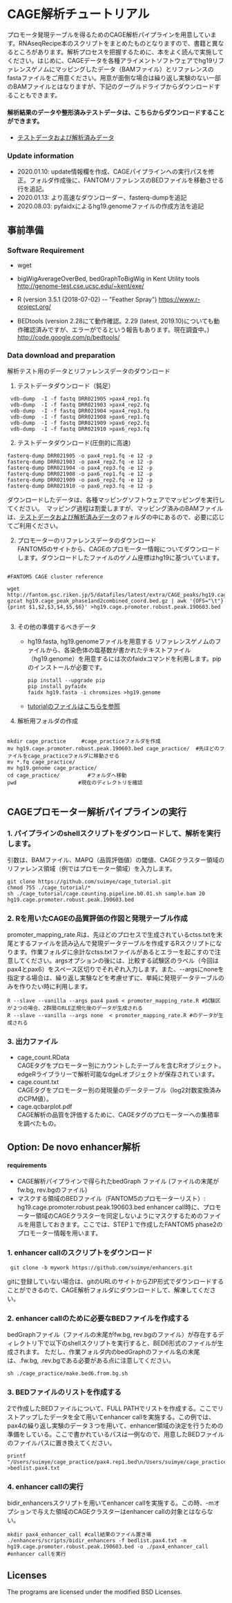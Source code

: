 CAGE解析チュートリアル
====

プロモータ発現テーブルを得るためのCAGE解析パイプラインを用意しています。RNAseqRecipe本のスクリプトをまとめたものとなりますので、書籍と異なるところがあります。解析プロセスを把握するために、本をよく読んで実施してください。はじめに、CAGEデータを各種アライメントソフトウェアでhg19リファレンスゲノムにマッピングしたデータ（BAMファイル）とリファレンスのfastaファイルをご用意ください。用意が面倒な場合は繰り返し実験のない一部のBAMファイルとはなりますが、下記のグーグルドライブからダウンロードすることもできます。

#### 解析結果のデータや整形済みテストデータは、こちらからダウンロードすることができます。

- [テストデータおよび解析済みデータ](https://drive.google.com/open?id=1UVryalUW7gGuNLC-rsnVR1ayZCkOqhI1)

### Update information 


- 2020.01.10: update情報欄を作成、CAGEパイプラインへの実行パスを修正。フォルダ作成後に、FANTOMリファレンスのBEDファイルを移動させる行を追記。　　
- 2020.01.13: より高速なダウンローダー、fasterq-dumpを追記
- 2020.08.03: pyfaidxによるhg19.genomeファイルの作成方法を追記

## 事前準備　　

### Software Requirement     

- wget  
	
- bigWigAverageOverBed, bedGraphToBigWig in Kent Utility tools  
	http://genome-test.cse.ucsc.edu/~kent/exe/
- R  (version 3.5.1 (2018-07-02) -- "Feather Spray")
	https://www.r-project.org/
- BEDtools  (version 2.28にて動作確認。2.29 (latest, 2019.10)についても動作確認済みですが、エラーがでるという報告もあります。現在調査中。)
	http://code.google.com/p/bedtools/
    
  
  
### Data download and preparation
解析テスト用のデータとリファレンスデータのダウンロード

1. テストデータダウンロード（鈍足）

```  
 vdb-dump  -I -f fastq DRR021905 >pax4_rep1.fq
 vdb-dump  -I -f fastq DRR021903 >pax4_rep2.fq
 vdb-dump  -I -f fastq DRR021904 >pax4_rep3.fq
 vdb-dump  -I -f fastq DRR021908 >pax6_rep1.fq
 vdb-dump  -I -f fastq DRR021909 >pax6_rep2.fq
 vdb-dump  -I -f fastq DRR021910 >pax6_rep3.fq
```  

2. テストデータダウンロード(圧倒的に高速)

```
fasterq-dump DRR021905 -o pax4_rep1.fq -e 12 -p
fasterq-dump DRR021903 -o pax4_rep2.fq -e 12 -p
fasterq-dump DRR021904 -o pax4_rep3.fq -e 12 -p
fasterq-dump DRR021908 -o pax6_rep1.fq -e 12 -p
fasterq-dump DRR021909 -o pax6_rep2.fq -e 12 -p
fasterq-dump DRR021910 -o pax6_rep3.fq -e 12 -p
```



ダウンロードしたデータは、各種マッピングソフトウェアでマッピングを実行してください。　マッピング過程は割愛しますが、マッピング済みのBAMファイルは、[テストデータおよび解析済みデータ](https://drive.google.com/open?id=1UVryalUW7gGuNLC-rsnVR1ayZCkOqhI1)のフォルダの中にあるので、必要に応じてご利用ください。


2. プロモーターのリファレンスデータのダウンロード  
FANTOM5のサイトから、CAGEのプロモーター情報についてダウンロードします。ダウンロードしたファイルのゲノム座標はhg19に基づいています。

```  

#FANTOM5 CAGE cluster reference

wget http://fantom.gsc.riken.jp/5/datafiles/latest/extra/CAGE_peaks/hg19.cage_peak_phase1and2combined_coord.bed.gz
gzcat hg19.cage_peak_phase1and2combined_coord.bed.gz | awk '{OFS="\t"}{print $1,$2,$3,$4,$5,$6}' >hg19.cage.promoter.robust.peak.190603.bed


```  

3. その他の準備するべきデータ

	- hg19.fasta, hg19.genomeファイルを用意する
		リファレンスゲノムのファイルから、各染色体の塩基数が書かれたテキストファイル（hg19.genome）を用意するには次のfaidxコマンドを利用します。pipのインストールが必要です。
		```
		pip install --upgrade pip
		pip install pyfaidx
		faidx hg19.fasta -i chromsizes >hg19.genome
		```
	- [tutorialのファイルはこちらを参照](https://drive.google.com/open?id=1UVryalUW7gGuNLC-rsnVR1ayZCkOqhI1)

  
4. 解析用フォルダの作成  

```

mkdir cage_practice     #cage_practiceフォルダを作成
mv hg19.cage.promoter.robust.peak.190603.bed cage_practice/  #先ほどのファイルをcage_practiceフォルダに移動させる
mv *.fq cage_practice/
mv hg19.genome cage_practice/
cd cage_practice/         #フォルダへ移動
pwd          　　　　　　#現在のディレクトリを確認


```


## CAGEプロモーター解析パイプラインの実行

### 1. パイプラインのshellスクリプトをダウンロードして、解析を実行します。
引数は、BAMファイル、MAPQ（品質評価値）の閾値、CAGEクラスター領域のリファレンス領域（例ではプロモーター領域）を入力します。

```
git clone https://github.com/suimye/cage_tutorial.git
chmod 755 ./cage_tutorial/*
sh ./cage_tutorial/cage.counting.pipeline.b0.01.sh sample.bam 20 hg19.cage.promoter.robust.peak.190603.bed
```



### 2. Rを用いたCAGEの品質評価の作図と発現テーブル作成  

promoter_mapping_rate.Rは、先ほどのプロセスで生成されているctss.txtを末尾とするファイルを読み込んで発現データテーブルを作成するRスクリプトになります。作業フォルダに余計なctss.txtファイルがあるとエラーを起こすので注意してください。argsオプションの後には、比較する試験区のラベル（今回はpax4とpax6）をスペース区切りでそれぞれ入力します。また、--argsにnoneを指定する場合は、繰り返し実験などを考慮せずに、単純に発現データテーブルのみを作りたい時に利用します。

```
R --slave --vanilla --args pax4 pax6 < promoter_mapping_rate.R #試験区が２つの場合、2群間のRLE正規化後のデータが生成される
R --slave --vanilla --args none  < promoter_mapping_rate.R #のデータが生成される
```


### 3. 出力ファイル

- cage_count.RData  
CAGEタグをプロモーター別にカウントしたテーブルを含むRオブジェクト。edgeRライブラリーで解析可能なdgeLオブジェクトが保存されています。  
- cage.count.txt  
CAGEタグをプロモーター別の発現量のデータテーブル（log2対数変換済みのCPM値）。    
- cage.qcbarplot.pdf  
CAGE解析の品質を評価するために、CAGEタグのプロモーターへの集積率を調べたもの。  


## Option: De novo enhancer解析


#### requirements

- CAGE解析パイプラインで得られたbedGraph ファイル  (ファイルの末尾がfw.bg, rev.bgのファイル)
- マスクする領域のBEDファイル（FANTOM5のプロモーターリスト）: hg19.cage.promoter.robust.peak.190603.bed
enhancer call時に、プロモーター領域のCAGEクラスターを同定しないようにマスクするためのファイルを用意しておきます。ここでは、STEP１で作成したFANTOM5 phase2のプロモーター情報を用います。


### 1. enhancer callのスクリプトをダウンロード


```
 git clone -b mywork https://github.com/suimye/enhancers.git

```
gitに登録していない場合は、gitのURLのサイトからZIP形式でダウンロードすることができるので、CAGE解析フォルダにダウンロードして、解凍してください。


### 2. enhancer callのために必要なBEDファイルを作成する
bedGraphファイル（ファイルの末尾がfw.bg, rev.bgのファイル）が存在するディレクトリ下で以下のshellスクリプトを実行すると、BED6形式のファイルが生成されます。
ただし、作業フォルダ内のbedGraphのファイル名の末尾は、.fw.bg, .rev.bgである必要がある点に注意してください。

```
sh ./cage_practice/make.bed6.from.bg.sh

```



### 3. BEDファイルのリストを作成する
2で作成したBEDファイルについて、FULL PATHでリストを作成する。ここでリストアップしたデータを全て用いてenhancer callを実施する。この例では、pax4の繰り返し実験のデータ３つを用いて、enhancer領域の決定を行うための準備をしている。ここで書かれているパスは一例なので、用意したBEDファイルのファイルパスに置き換えてください。

```
printf "/Users/suimye/cage_practice/pax4.rep1.bed\n/Users/suimye/cage_practice/pax4.rep2.bed\n/Users/suimye/cage_practice/pax4.rep3.bed\n" >bedlist.pax4.txt

```


### 4. enhancer callの実行
bidir_enhancersスクリプトを用いてenhancer callを実施する。この時、-mオプションで与えた領域のCAGEクラスターはenhancer callの対象とはならない。

```
mkdir pax4_enhancer_call #call結果のファイル置き場
./enhancers/scripts/bidir_enhancers -f bedlist.pax4.txt -m hg19.cage.promoter.robust.peak.190603.bed -o ./pax4_enhancer_call #enhancer callを実行
```



Licenses
--------
The programs are licensed under the modified BSD Licenses. 
